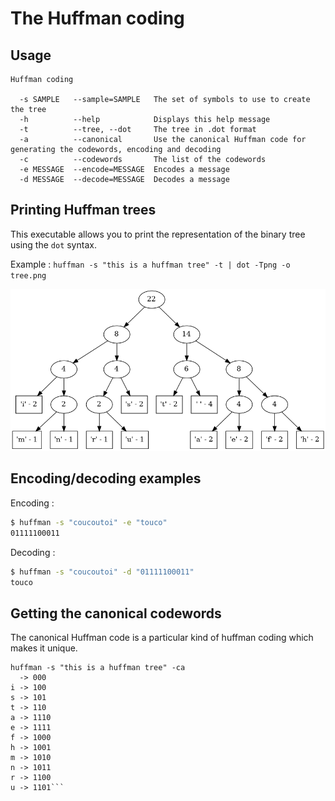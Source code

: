 # The Huffman coding

## Usage
```
Huffman coding

  -s SAMPLE   --sample=SAMPLE   The set of symbols to use to create the tree
  -h          --help            Displays this help message
  -t          --tree, --dot     The tree in .dot format
  -a          --canonical       Use the canonical Huffman code for generating the codewords, encoding and decoding
  -c          --codewords       The list of the codewords
  -e MESSAGE  --encode=MESSAGE  Encodes a message
  -d MESSAGE  --decode=MESSAGE  Decodes a message
```

## Printing Huffman trees

This executable allows you to print the representation of the binary tree using the `dot` syntax.

Example : `huffman -s "this is a huffman tree" -t | dot -Tpng -o tree.png`

![The tree](tree.png)

## Encoding/decoding examples

Encoding : 
```sh
$ huffman -s "coucoutoi" -e "touco"
01111100011
```
Decoding : 
```sh
$ huffman -s "coucoutoi" -d "01111100011"
touco
```
## Getting the canonical codewords

The canonical Huffman code is a particular kind of huffman coding which makes it unique.

```
huffman -s "this is a huffman tree" -ca
  -> 000
i -> 100
s -> 101
t -> 110
a -> 1110
e -> 1111
f -> 1000
h -> 1001
m -> 1010
n -> 1011
r -> 1100
u -> 1101```